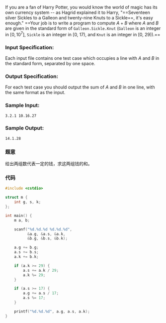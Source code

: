 If you are a fan of Harry Potter, you would know the world of magic has its own currency system -- as Hagrid explained it to Harry, "==Seventeen silver Sickles to a Galleon and twenty-nine Knuts to a Sickle==, it's easy enough." ==Your job is to write a program to compute $A+B$ where $A$ and $B$ are given in the standard form of `Galleon.Sickle.Knut` (`Galleon` is an integer in $[0,10^7]$, `Sickle` is an integer in [0, 17), and `Knut` is an integer in [0, 29)).==

### Input Specification:
Each input file contains one test case which occupies a line with $A$ and $B$ in the standard form, separated by one space.

### Output Specification:
For each test case you should output the sum of $A$ and $B$ in one line, with the same format as the input.

### Sample Input:
```
3.2.1 10.16.27
```
### Sample Output:
```
14.1.28
```
### 题意
给出两组数代表一定的钱，求这两组钱的和。
### 代码
```cpp
#include <cstdio>

struct m {
    int g, s, k;
};

int main() {
    m a, b;

    scanf("%d.%d.%d %d.%d.%d",
          &a.g, &a.s, &a.k,
          &b.g, &b.s, &b.k);

    a.g += b.g;
    a.s += b.s;
    a.k += b.k;

    if (a.k >= 29) {
        a.s += a.k / 29;
        a.k %= 29;
    }

    if (a.s >= 17) {
        a.g += a.s / 17;
        a.s %= 17;
    }

    printf("%d.%d.%d", a.g, a.s, a.k);
}
```